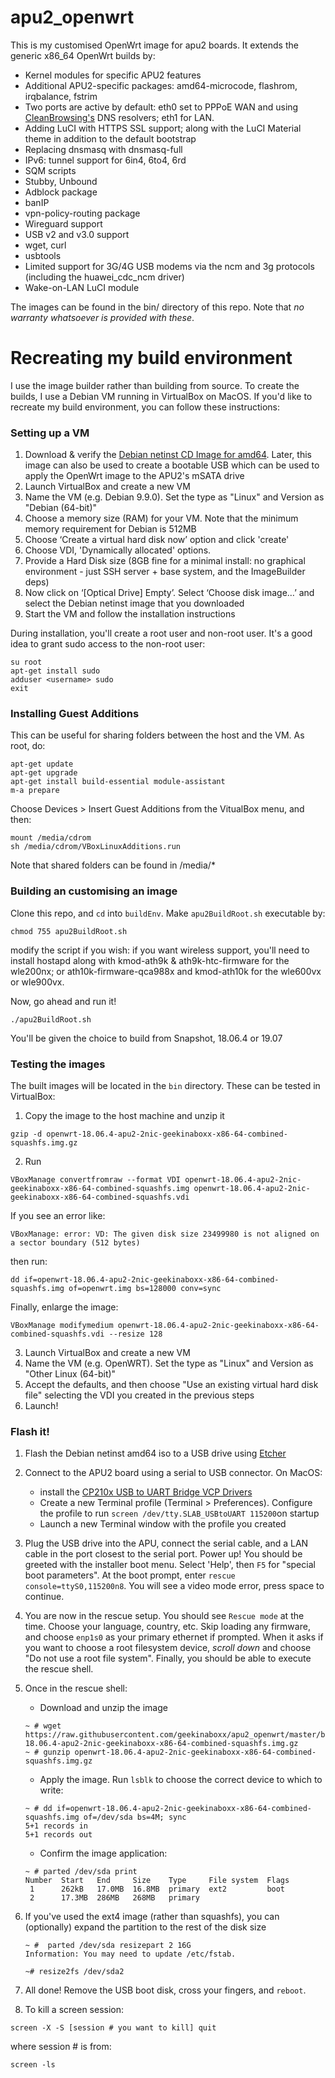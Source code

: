 # apu2_openwrt
This is my customised OpenWrt image for apu2 boards. It extends the generic x86_64 OpenWrt builds by:

* Kernel modules for specific APU2 features
* Additional APU2-specific packages: amd64-microcode, flashrom, irqbalance, fstrim
* Two ports are active by default: eth0 set to PPPoE WAN and using [CleanBrowsing's](https://cleanbrowsing.org) DNS resolvers; eth1 for LAN. 
* Adding LuCI with HTTPS SSL support; along with the LuCI Material theme in addition to the default bootstrap
* Replacing dnsmasq with dnsmasq-full
* IPv6: tunnel support for 6in4, 6to4, 6rd
* SQM scripts
* Stubby, Unbound
* Adblock package
* banIP
* vpn-policy-routing package
* Wireguard support
* USB v2 and v3.0 support
* wget, curl
* usbtools
* Limited support for 3G/4G USB modems via the ncm and 3g protocols (including the huawei_cdc_ncm driver)
* Wake-on-LAN LuCI module

The images can be found in the bin/ directory of this repo. Note that _no warranty whatsoever is provided with these_.
 
# Recreating my build environment

I use the image builder rather than building from source. To create the builds, I use a Debian VM running in VirtualBox on MacOS. If you'd like to recreate my build environment, you can follow these instructions:

### Setting up a VM
1. Download & verify the [Debian netinst CD Image for amd64](https://www.debian.org/CD/netinst/). Later, this image can also be used to create a bootable USB which can be used to apply the OpenWrt image to the APU2's mSATA drive
2. Launch VirtualBox and create a new VM
3. Name the VM (e.g. Debian 9.9.0). Set the type as "Linux" and Version as "Debian (64-bit)"
4. Choose a memory size (RAM) for your VM. Note that the minimum memory requirement for Debian is 512MB
5. Choose ‘Create a virtual hard disk now’ option and click 'create'
6. Choose VDI, 'Dynamically allocated' options.
7. Provide a Hard Disk size (8GB fine for a minimal install: no graphical environment - just SSH server + base system, and the ImageBuilder deps)
8. Now click on ‘[Optical Drive] Empty’. Select ‘Choose disk image…’ and select the Debian netinst image that you downloaded
9. Start the VM and follow the installation instructions

During installation, you'll create a root user and non-root user. It's a good idea to grant sudo access to the non-root user:

```
su root
apt-get install sudo
adduser <username> sudo
exit
```

### Installing Guest Additions

This can be useful for sharing folders between the host and the VM. As root, do:

```
apt-get update
apt-get upgrade
apt-get install build-essential module-assistant
m-a prepare

```

Choose Devices > Insert Guest Additions from the VitualBox menu, and then:

```
mount /media/cdrom
sh /media/cdrom/VBoxLinuxAdditions.run
```

Note that shared folders can be found in /media/*

### Building an customising an image

Clone this repo, and `cd` into `buildEnv`. Make `apu2BuildRoot.sh` executable by:

```
chmod 755 apu2BuildRoot.sh
```

modify the script if you wish: if you want wireless support, you'll need to install hostapd along with kmod-ath9k & ath9k-htc-firmware for the wle200nx; or ath10k-firmware-qca988x and kmod-ath10k for the wle600vx or wle900vx.

Now, go ahead and run it!

```
./apu2BuildRoot.sh
```

You'll be given the choice to build from Snapshot, 18.06.4 or 19.07

### Testing the images
The built images will be located in the `bin` directory. These can be tested in VirtualBox:

1. Copy the image to the host machine and unzip it 
```
gzip -d openwrt-18.06.4-apu2-2nic-geekinaboxx-x86-64-combined-squashfs.img.gz
```
2. Run 
```
VBoxManage convertfromraw --format VDI openwrt-18.06.4-apu2-2nic-geekinaboxx-x86-64-combined-squashfs.img openwrt-18.06.4-apu2-2nic-geekinaboxx-x86-64-combined-squashfs.vdi
```

If you see an error like:

```
VBoxManage: error: VD: The given disk size 23499980 is not aligned on a sector boundary (512 bytes)
``` 

then run:

```
dd if=openwrt-18.06.4-apu2-2nic-geekinaboxx-x86-64-combined-squashfs.img of=openwrt.img bs=128000 conv=sync
```

Finally, enlarge the image:

```
VBoxManage modifymedium openwrt-18.06.4-apu2-2nic-geekinaboxx-x86-64-combined-squashfs.vdi --resize 128
```

3. Launch VirtualBox and create a new VM
4. Name the VM (e.g. OpenWRT). Set the type as "Linux" and Version as "Other Linux (64-bit)"
5. Accept the defaults, and then choose "Use an existing virtual hard disk file" selecting the VDI you created in the previous steps
6. Launch!

### Flash it!

1. Flash the Debian netinst amd64 iso to a USB drive using [Etcher](https://www.balena.io/etcher/) 

2. Connect to the APU2 board using a serial to USB connector. On MacOS:

    * install the [CP210x USB to UART Bridge VCP Drivers](https://www.silabs.com/products/development-tools/software/usb-to-uart-bridge-vcp-drivers)
    * Create a new Terminal profile (Terminal > Preferences). Configure the profile to run `screen /dev/tty.SLAB_USBtoUART 115200`on startup
    * Launch a new Terminal window with the profile you created

3. Plug the USB drive into the APU, connect the serial cable, and a LAN cable in the port closest to the serial port.  Power up!  You should be greeted with the installer boot menu.  Select 'Help', then `F5` for "special boot parameters". At the boot prompt, enter `rescue console=ttyS0,115200n8`.  You will see a video mode error, press space to continue.

4. You are now in the rescue setup.  You should see `Rescue mode` at the time.  Choose your language, country, etc.  Skip loading any firmware, and choose `enp1s0` as your primary ethernet if prompted.  When it asks if you want to choose a root filesystem device, *scroll down* and choose "Do not use a root file system". Finally, you should be able to execute the rescue shell.

5. Once in the rescue shell:

    * Download and unzip the image
    ```
    ~ # wget https://raw.githubusercontent.com/geekinaboxx/apu2_openwrt/master/bin/openwrt-18.06.4-apu2-2nic-geekinaboxx-x86-64-combined-squashfs.img.gz
    ~ # gunzip openwrt-18.06.4-apu2-2nic-geekinaboxx-x86-64-combined-squashfs.img.gz
    ```
    
    * Apply the image. Run `lsblk` to choose the correct device to which to write:
    ```
    ~ # dd if=openwrt-18.06.4-apu2-2nic-geekinaboxx-x86-64-combined-squashfs.img of=/dev/sda bs=4M; sync
    5+1 records in
    5+1 records out
    ```
    
    * Confirm the image application:
    ```
    ~ # parted /dev/sda print
    Number  Start   End     Size    Type     File system  Flags
     1      262kB   17.0MB  16.8MB  primary  ext2         boot
     2      17.3MB  286MB   268MB   primary
    ```

6. If you've used the ext4 image (rather than squashfs), you can (optionally) expand the partition to the rest of the disk size
    ```  
    ~ #  parted /dev/sda resizepart 2 16G
    Information: You may need to update /etc/fstab.
    
    ~# resize2fs /dev/sda2 
    ```
7. All done! Remove the USB boot disk, cross your fingers, and `reboot`.

8. To kill a screen session:

```
screen -X -S [session # you want to kill] quit
``` 

where session # is from:

```
screen -ls
```

